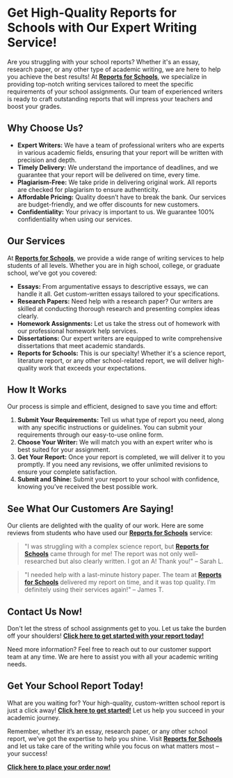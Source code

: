 # Get High-Quality Reports for Schools with Our Expert Writing Service!

Are you struggling with your school reports? Whether it's an essay, research paper, or any other type of academic writing, we are here to help you achieve the best results! At **[Reports for Schools](https://tinyurl.com/topessay?keyword=reports+for+schools)**, we specialize in providing top-notch writing services tailored to meet the specific requirements of your school assignments. Our team of experienced writers is ready to craft outstanding reports that will impress your teachers and boost your grades.

## Why Choose Us?

- **Expert Writers:** We have a team of professional writers who are experts in various academic fields, ensuring that your report will be written with precision and depth.
- **Timely Delivery:** We understand the importance of deadlines, and we guarantee that your report will be delivered on time, every time.
- **Plagiarism-Free:** We take pride in delivering original work. All reports are checked for plagiarism to ensure authenticity.
- **Affordable Pricing:** Quality doesn’t have to break the bank. Our services are budget-friendly, and we offer discounts for new customers.
- **Confidentiality:** Your privacy is important to us. We guarantee 100% confidentiality when using our services.

## Our Services

At **[Reports for Schools](https://tinyurl.com/topessay?keyword=reports+for+schools)**, we provide a wide range of writing services to help students of all levels. Whether you are in high school, college, or graduate school, we’ve got you covered:

- **Essays:** From argumentative essays to descriptive essays, we can handle it all. Get custom-written essays tailored to your specifications.
- **Research Papers:** Need help with a research paper? Our writers are skilled at conducting thorough research and presenting complex ideas clearly.
- **Homework Assignments:** Let us take the stress out of homework with our professional homework help services.
- **Dissertations:** Our expert writers are equipped to write comprehensive dissertations that meet academic standards.
- **Reports for Schools:** This is our specialty! Whether it's a science report, literature report, or any other school-related report, we will deliver high-quality work that exceeds your expectations.

## How It Works

Our process is simple and efficient, designed to save you time and effort:

1. **Submit Your Requirements:** Tell us what type of report you need, along with any specific instructions or guidelines. You can submit your requirements through our easy-to-use online form.
2. **Choose Your Writer:** We will match you with an expert writer who is best suited for your assignment.
3. **Get Your Report:** Once your report is completed, we will deliver it to you promptly. If you need any revisions, we offer unlimited revisions to ensure your complete satisfaction.
4. **Submit and Shine:** Submit your report to your school with confidence, knowing you’ve received the best possible work.

## See What Our Customers Are Saying!

Our clients are delighted with the quality of our work. Here are some reviews from students who have used our **[Reports for Schools](https://tinyurl.com/topessay?keyword=reports+for+schools)** service:

> "I was struggling with a complex science report, but **[Reports for Schools](https://tinyurl.com/topessay?keyword=reports+for+schools)** came through for me! The report was not only well-researched but also clearly written. I got an A! Thank you!" – Sarah L.

> "I needed help with a last-minute history paper. The team at **[Reports for Schools](https://tinyurl.com/topessay?keyword=reports+for+schools)** delivered my report on time, and it was top quality. I’m definitely using their services again!" – James T.

## Contact Us Now!

Don't let the stress of school assignments get to you. Let us take the burden off your shoulders! **[Click here to get started with your report today!](https://tinyurl.com/topessay?keyword=reports+for+schools)**

Need more information? Feel free to reach out to our customer support team at any time. We are here to assist you with all your academic writing needs.

## Get Your School Report Today!

What are you waiting for? Your high-quality, custom-written school report is just a click away! **[Click here to get started!](https://tinyurl.com/topessay?keyword=reports+for+schools)** Let us help you succeed in your academic journey.

Remember, whether it’s an essay, research paper, or any other school report, we’ve got the expertise to help you shine. Visit **[Reports for Schools](https://tinyurl.com/topessay?keyword=reports+for+schools)** and let us take care of the writing while you focus on what matters most – your success!

**[Click here to place your order now!](https://tinyurl.com/topessay?keyword=reports+for+schools)**
